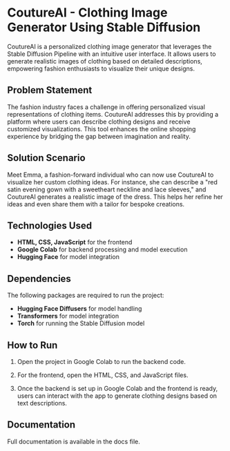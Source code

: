 # CoutureAI - Clothing Image Generator Using Stable Diffusion

CoutureAI is a personalized clothing image generator that leverages the Stable Diffusion Pipeline with an intuitive user interface. It allows users to generate realistic images of clothing based on detailed descriptions, empowering fashion enthusiasts to visualize their unique designs.

## Problem Statement

The fashion industry faces a challenge in offering personalized visual representations of clothing items. CoutureAI addresses this by providing a platform where users can describe clothing designs and receive customized visualizations. This tool enhances the online shopping experience by bridging the gap between imagination and reality.

## Solution Scenario

Meet Emma, a fashion-forward individual who can now use CoutureAI to visualize her custom clothing ideas. For instance, she can describe a "red satin evening gown with a sweetheart neckline and lace sleeves," and CoutureAI generates a realistic image of the dress. This helps her refine her ideas and even share them with a tailor for bespoke creations.

## Technologies Used

- **HTML, CSS, JavaScript** for the frontend
- **Google Colab** for backend processing and model execution
- **Hugging Face** for model integration

## Dependencies

The following packages are required to run the project:

- **Hugging Face Diffusers** for model handling
- **Transformers** for model integration
- **Torch** for running the Stable Diffusion model

## How to Run

1. Open the project in Google Colab to run the backend code.

2. For the frontend, open the HTML, CSS, and JavaScript files.

4. Once the backend is set up in Google Colab and the frontend is ready, users can interact with the app to generate clothing designs based on text descriptions.

## Documentation
Full documentation is available in the docs file.
